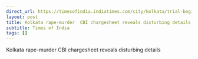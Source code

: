 ```yaml
---
direct_url: https://timesofindia.indiatimes.com/city/kolkata/trial-begins-for-gruesome-rg-kar-rape-murder-case-on-november-4/articleshow/114059690.cms
layout: post
title: Kolkata rape-murder  CBI chargesheet reveals disturbing details
subtitle: Times of India
tags: []
---
```


Kolkata rape-murder  CBI chargesheet reveals disturbing details
